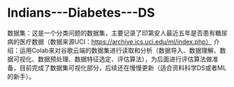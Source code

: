 # Indians---Diabetes---DS
数据集：这是一个分类问题的数据集，主要记录了印第安人最近五年是否患有糖尿病的医疗数据（数据来源UCI：https://archive.ics.uci.edu/ml/index.php）
介绍：运用Colab来对谷歌云端的数据集进行读取和分析（数据导入、数据理解、数据可视化、数据预处理、数据特征选定、评估算法），为后面进行评估算法做准备，目前完成了数据集可视化部分，后续还在慢慢更新（适合资料科学DS或者ML的新手）。
